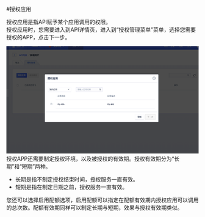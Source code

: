 #授权应用

授权应用是指API赋予某个应用调用的权限。  
授权应用时，您需要进入到API详情页，进入到“授权管理菜单”菜单，选择您需要授权的APP，点击下一步。  

![授权应用](/images/useAPI/grantAppAccess.png)
授权APP还需要制定授权环境，以及被授权的有效期。授权有效期分为“长期”和“短期”两种。
*  长期是指不制定授权结束时间，授权服务一直有效。
*  短期是指在制定日期之前，授权服务一直有效。

您还可以选择启用配额选项，启用配额可以指定在配额有效期内授权应用可以调用的总次数。配额有效期同样可以制定长期与短期，效果与授权有效期类似。


